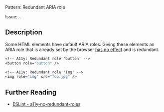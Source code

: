 Pattern: Redundant ARIA role

Issue: -

## Description

Some HTML elements have default ARIA roles. Giving these elements an ARIA role that is already set by the browser [has no effect](https://www.w3.org/TR/using-aria/#aria-does-nothing) and is redundant.

```sv
<!-- A11y: Redundant role 'button' -->
<button role="button" />

<!-- A11y: Redundant role 'img' -->
<img role="img" src="foo.jpg" />
```

## Further Reading

* [ESLint - a11y-no-redundant-roles](https://svelte.dev/docs#accessibility-warnings-a11y-no-redundant-roles)